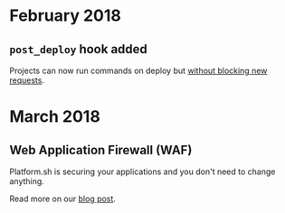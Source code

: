 # February 2018

## `post_deploy` hook added

Projects can now run commands on deploy but [without blocking new requests](/configuration/app/build.html#post-deploy-hook).

# March 2018

## Web Application Firewall (WAF)

Platform.sh is securing your applications and you don't need to change anything.

Read more on our [blog post](https://platform.sh/blog/announcing-the-platformsh-waf).
